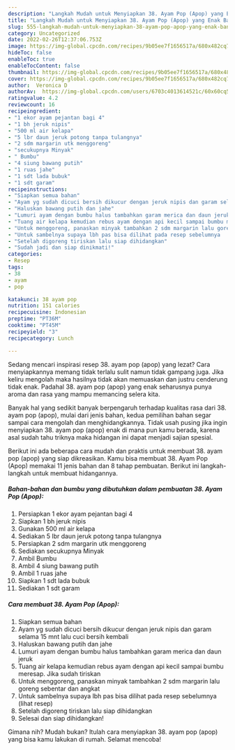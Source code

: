 ```yaml
---
description: "Langkah Mudah untuk Menyiapkan 38. Ayam Pop (Apop) yang Enak Banget"
title: "Langkah Mudah untuk Menyiapkan 38. Ayam Pop (Apop) yang Enak Banget"
slug: 555-langkah-mudah-untuk-menyiapkan-38-ayam-pop-apop-yang-enak-banget
category: Uncategorized
date: 2022-02-26T12:37:06.753Z
image: https://img-global.cpcdn.com/recipes/9b05ee7f1656517a/680x482cq70/38-ayam-pop-apop-foto-resep-utama.jpg
hideToc: false
enableToc: true
enableTocContent: false
thumbnail: https://img-global.cpcdn.com/recipes/9b05ee7f1656517a/680x482cq70/38-ayam-pop-apop-foto-resep-utama.jpg
cover: https://img-global.cpcdn.com/recipes/9b05ee7f1656517a/680x482cq70/38-ayam-pop-apop-foto-resep-utama.jpg
author:  Veronica D
authorAv:  https://img-global.cpcdn.com/users/6703c4013614521c/60x60cq50/avatar.jpg
ratingvalue: 4.2
reviewcount: 16
recipeingredient:
- "1 ekor ayam pejantan bagi 4"
- "1 bh jeruk nipis"
- "500 ml air kelapa"
- "5 lbr daun jeruk potong tanpa tulangnya"
- "2 sdm margarin utk menggoreng"
- "secukupnya Minyak"
- " Bumbu"
- "4 siung bawang putih"
- "1 ruas jahe"
- "1 sdt lada bubuk"
- "1 sdt garam"
recipeinstructions:
- "Siapkan semua bahan"
- "Ayam yg sudah dicuci bersih dikucur dengan jeruk nipis dan garam selama 15 mnt lalu cuci bersih kembali"
- "Haluskan bawang putih dan jahe"
- "Lumuri ayam dengan bumbu halus tambahkan garam merica dan daun jeruk"
- "Tuang air kelapa kemudian rebus ayam dengan api kecil sampai bumbu meresap. Jika sudah tiriskan"
- "Untuk menggoreng, panaskan minyak tambahkan 2 sdm margarin lalu goreng sebentar dan angkat"
- "Untuk sambelnya supaya lbh pas bisa dilihat pada resep sebelumnya           (lihat resep)"
- "Setelah digoreng tiriskan lalu siap dihidangkan"
- "Sudah jadi dan siap dinikmati!"
categories:
- Resep
tags:
- 38
- ayam
- pop

katakunci: 38 ayam pop 
nutrition: 151 calories
recipecuisine: Indonesian
preptime: "PT36M"
cooktime: "PT45M"
recipeyield: "3"
recipecategory: Lunch

---
```



Sedang mencari inspirasi resep 38. ayam pop (apop) yang lezat? Cara menyiapkannya memang tidak terlalu sulit namun tidak gampang juga. Jika keliru mengolah maka hasilnya tidak akan memuaskan dan justru cenderung tidak enak. Padahal 38. ayam pop (apop) yang enak seharusnya punya aroma dan rasa yang mampu memancing selera kita.




Banyak hal yang sedikit banyak berpengaruh terhadap kualitas rasa dari 38. ayam pop (apop), mulai dari jenis bahan, kedua pemilihan bahan segar sampai cara mengolah dan menghidangkannya. Tidak usah pusing jika ingin menyiapkan 38. ayam pop (apop) enak di mana pun kamu berada, karena asal sudah tahu triknya maka hidangan ini dapat menjadi sajian spesial.


Berikut ini ada beberapa cara mudah dan praktis untuk membuat 38. ayam pop (apop) yang siap dikreasikan. Kamu bisa membuat 38. Ayam Pop (Apop) memakai 11 jenis bahan dan 8 tahap pembuatan. Berikut ini langkah-langkah untuk membuat hidangannya.

<!--inarticleads1-->

##### Bahan-bahan dan bumbu yang dibutuhkan dalam pembuatan 38. Ayam Pop (Apop):

1. Persiapkan 1 ekor ayam pejantan bagi 4
1. Siapkan 1 bh jeruk nipis
1. Gunakan 500 ml air kelapa
1. Sediakan 5 lbr daun jeruk potong tanpa tulangnya
1. Persiapkan 2 sdm margarin utk menggoreng
1. Sediakan secukupnya Minyak
1. Ambil  Bumbu
1. Ambil 4 siung bawang putih
1. Ambil 1 ruas jahe
1. Siapkan 1 sdt lada bubuk
1. Sediakan 1 sdt garam




<!--inarticleads2-->

##### Cara membuat 38. Ayam Pop (Apop):

1. Siapkan semua bahan
1. Ayam yg sudah dicuci bersih dikucur dengan jeruk nipis dan garam selama 15 mnt lalu cuci bersih kembali
1. Haluskan bawang putih dan jahe
1. Lumuri ayam dengan bumbu halus tambahkan garam merica dan daun jeruk
1. Tuang air kelapa kemudian rebus ayam dengan api kecil sampai bumbu meresap. Jika sudah tiriskan
1. Untuk menggoreng, panaskan minyak tambahkan 2 sdm margarin lalu goreng sebentar dan angkat
1. Untuk sambelnya supaya lbh pas bisa dilihat pada resep sebelumnya           (lihat resep)
1. Setelah digoreng tiriskan lalu siap dihidangkan
1. Selesai dan siap dihidangkan!



Gimana nih? Mudah bukan? Itulah cara menyiapkan 38. ayam pop (apop) yang bisa kamu lakukan di rumah. Selamat mencoba!
